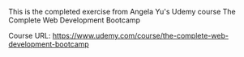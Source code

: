 This is the completed exercise from Angela Yu's Udemy course The Complete Web Development Bootcamp

Course URL: https://www.udemy.com/course/the-complete-web-development-bootcamp